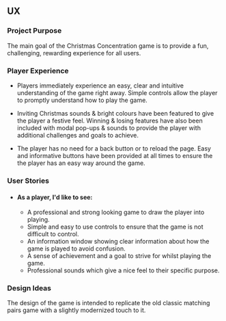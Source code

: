 ## UX

### Project Purpose

The main goal of the Christmas Concentration game is to provide a fun, challenging, rewarding experience for all users.

### Player Experience

- Players immediately experience an easy, clear and intuitive understanding of the game right away. Simple controls allow the player to promptly understand how to play the game. 

- Inviting Christmas sounds & bright colours have been featured to give the player a festive feel.
Winning & losing features have also been included with modal pop-ups & sounds to provide the player with additional challenges and goals to achieve.

- The player has no need for a back button or to reload the page. Easy and informative buttons have been provided at all times to ensure the
the player has an easy way around the game.

### User Stories

- #### As a player, I'd like to see:
    - A professional and strong looking game to draw the player into playing.
    - Simple and easy to use controls to ensure that the game is not difficult to control.
    - An information window showing clear information about how the game is played to avoid confusion.
    - A sense of achievement and a goal to strive for whilst playing the game.
    - Professional sounds which give a nice feel to their specific purpose.

### Design Ideas

The design of the game is intended to replicate the old classic matching pairs game with a slightly modernized touch to it.